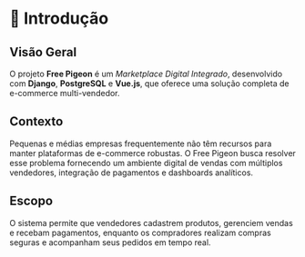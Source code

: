 # 🧭 Introdução

## Visão Geral
O projeto **Free Pigeon** é um *Marketplace Digital Integrado*, desenvolvido com **Django**, **PostgreSQL** e **Vue.js**, que oferece uma solução completa de e-commerce multi-vendedor.

## Contexto
Pequenas e médias empresas frequentemente não têm recursos para manter plataformas de e-commerce robustas. O Free Pigeon busca resolver esse problema fornecendo um ambiente digital de vendas com múltiplos vendedores, integração de pagamentos e dashboards analíticos.

## Escopo
O sistema permite que vendedores cadastrem produtos, gerenciem vendas e recebam pagamentos, enquanto os compradores realizam compras seguras e acompanham seus pedidos em tempo real.
